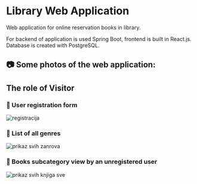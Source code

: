 # Library Web Application
Web application for online reservation books in library.

For backend of application is used Spring Boot, frontend is built in React.js. Database is created with PostgreSQL.

## :camera: Some photos of the web application:

## The role of Visitor

### :busts_in_silhouette: User registration form

![registracija](https://user-images.githubusercontent.com/62118800/152203991-312c46f6-51fe-43be-b3b2-5c77eaa3cb7b.PNG)

### :1234: List of all genres

![prikaz svih zanrova](https://user-images.githubusercontent.com/62118800/152204460-5a76f12f-22fd-44e7-ba04-6d2cd2631d26.PNG)

### :1234: Books subcategory view by an unregistered user

![prikaz svih knjiga sve](https://user-images.githubusercontent.com/62118800/152204227-ae09bc39-4465-44f4-b37c-938f125f580b.PNG)




